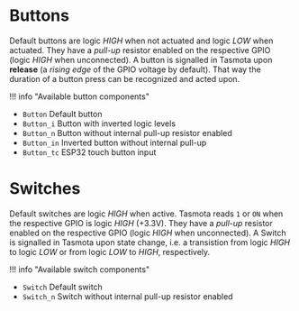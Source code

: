 # Buttons

Default buttons are logic *HIGH* when not actuated and logic *LOW* when actuated. They have a *pull-up* resistor enabled on the respective GPIO (logic *HIGH* when unconnected). A button is signalled in Tasmota upon **release** (a *rising edge* of the GPIO voltage by default). That way the duration of a button press can be recognized and acted upon.

!!! info "Available button components"

* `Button`    Default button
* `Button_i`  Button with inverted logic levels
* `Button_n`  Button without internal pull-up resistor enabled
* `Button_in` Inverted button without internal pull-up
* `Button_tc` ESP32 touch button input

# Switches

Default switches are logic *HIGH* when active. Tasmota reads `1` or `ON` when the respective GPIO is logic *HIGH* (+3.3V). They have a *pull-up* resistor enabled on the respective GPIO (logic *HIGH* when unconnected). A Switch is signalled in Tasmota upon state change, i.e. a transistion from logic *HIGH* to logic *LOW* or from logic *LOW* to *HIGH*, respectively.

!!! info "Available switch components"

* `Switch`    Default switch
* `Switch_n`  Switch without internal pull-up resistor enabled

